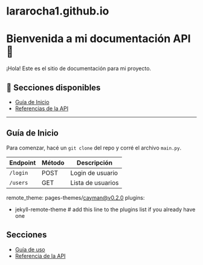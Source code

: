 
# lararocha1.github.io

# Bienvenida a mi documentación API 🚀

¡Hola! Este es el sitio de documentación para mi proyecto.

## 📘 Secciones disponibles

- [Guía de Inicio](#guía-de-inicio)
- [Referencias de la API](#referencias-de-la-api)

---

## Guía de Inicio

Para comenzar, hacé un `git clone` del repo y corré el archivo `main.py`.

| Endpoint | Método | Descripción       |
| -------- | ------ | ----------------- |
| `/login` | POST   | Login de usuario  |
| `/users` | GET    | Lista de usuarios |

remote_theme: pages-themes/cayman@v0.2.0
plugins:
- jekyll-remote-theme # add this line to the plugins list if you already have one



## Secciones

- [Guía de uso](guia.md)
- [Referencia de la API](api/introduccion.md)
